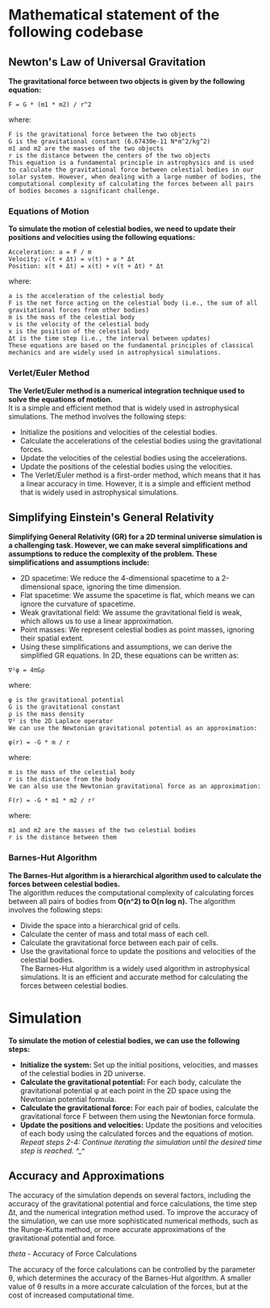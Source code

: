 # Mathematical statement of the following codebase


## Newton's Law of Universal Gravitation

**The gravitational force between two objects is given by the following equation:**
```
F = G * (m1 * m2) / r^2
```
where:
```
F is the gravitational force between the two objects
G is the gravitational constant (6.67430e-11 N*m^2/kg^2)
m1 and m2 are the masses of the two objects
r is the distance between the centers of the two objects
This equation is a fundamental principle in astrophysics and is used to calculate the gravitational force between celestial bodies in our solar system. However, when dealing with a large number of bodies, the computational complexity of calculating the forces between all pairs of bodies becomes a significant challenge.
```
### Equations of Motion

**To simulate the motion of celestial bodies, we need to update their positions and velocities using the following equations:**
```
Acceleration: a = F / m
Velocity: v(t + Δt) = v(t) + a * Δt
Position: x(t + Δt) = x(t) + v(t + Δt) * Δt
```
where:
```
a is the acceleration of the celestial body
F is the net force acting on the celestial body (i.e., the sum of all gravitational forces from other bodies)
m is the mass of the celestial body
v is the velocity of the celestial body
x is the position of the celestial body
Δt is the time step (i.e., the interval between updates)
These equations are based on the fundamental principles of classical mechanics and are widely used in astrophysical simulations.
```
### Verlet/Euler Method

**The Verlet/Euler method is a numerical integration technique used to solve the equations of motion.**  
It is a simple and efficient method that is widely used in astrophysical simulations. The method involves the following steps:

- Initialize the positions and velocities of the celestial bodies.
- Calculate the accelerations of the celestial bodies using the gravitational forces.
- Update the velocities of the celestial bodies using the accelerations.
- Update the positions of the celestial bodies using the velocities.
- The Verlet/Euler method is a first-order method, which means that it has a linear accuracy in time. However, it is a simple and efficient method that is widely used in astrophysical simulations.

## Simplifying Einstein's General Relativity

**Simplifying General Relativity (GR) for a 2D terminal universe simulation is a challenging task. However, we can make several simplifications and assumptions to reduce the complexity of the problem. These simplifications and assumptions include:**

- 2D spacetime: We reduce the 4-dimensional spacetime to a 2-dimensional space, ignoring the time dimension.
- Flat spacetime: We assume the spacetime is flat, which means we can ignore the curvature of spacetime.
- Weak gravitational field: We assume the gravitational field is weak, which allows us to use a linear approximation.
- Point masses: We represent celestial bodies as point masses, ignoring their spatial extent.
- Using these simplifications and assumptions, we can derive the simplified GR equations. In 2D, these equations can be written as:
```
∇²φ = 4πGρ
```
where:
```
φ is the gravitational potential
G is the gravitational constant
ρ is the mass density
∇² is the 2D Laplace operator
We can use the Newtonian gravitational potential as an approximation:  

φ(r) = -G * m / r
```
where:
```
m is the mass of the celestial body
r is the distance from the body
We can also use the Newtonian gravitational force as an approximation:  

F(r) = -G * m1 * m2 / r²
```
where:
```
m1 and m2 are the masses of the two celestial bodies
r is the distance between them
```
### Barnes-Hut Algorithm

**The Barnes-Hut algorithm is a hierarchical algorithm used to calculate the forces between celestial bodies.**  
The algorithm reduces the computational complexity of calculating forces between all pairs of bodies from **O(n^2) to O(n log n).** The algorithm involves the following steps:

- Divide the space into a hierarchical grid of cells.
- Calculate the center of mass and total mass of each cell.
- Calculate the gravitational force between each pair of cells.
- Use the gravitational force to update the positions and velocities of the celestial bodies.  
The Barnes-Hut algorithm is a widely used algorithm in astrophysical simulations. It is an efficient and accurate method for calculating the forces between celestial bodies.

# Simulation

**To simulate the motion of celestial bodies, we can use the following steps:**

- **Initialize the system:** Set up the initial positions, velocities, and masses of the celestial bodies in 2D universe.  
- **Calculate the gravitational potential:** For each body, calculate the gravitational potential φ at each point in the 2D space using the Newtonian potential formula.
- **Calculate the gravitational force:** For each pair of bodies, calculate the gravitational force F between them using the Newtonian force formula.
- **Update the positions and velocities:** Update the positions and velocities of each body using the calculated forces and the equations of motion.  
*Repeat steps 2-4: Continue iterating the simulation until the desired time step is reached. ^_^*

## Accuracy and Approximations

The accuracy of the simulation depends on several factors, including the accuracy of the gravitational potential and force calculations, the time step Δt, and the numerical integration method used. To improve the accuracy of the simulation, we can use more sophisticated numerical methods, such as the Runge-Kutta method, or more accurate approximations of the gravitational potential and force.  

*theta* - Accuracy of Force Calculations  

The accuracy of the force calculations can be controlled by the parameter θ, which determines the accuracy of the Barnes-Hut algorithm. A smaller value of θ results in a more accurate calculation of the forces, but at the cost of increased computational time.
